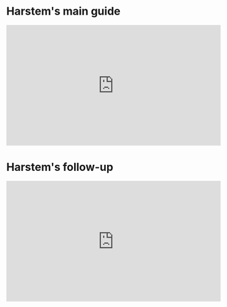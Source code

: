 <!--
.. title: Harstem's "Supply Challenge" macro PvZ build
.. slug: harstems-supply-challenge-macro-pvz-build
.. date: 2020-08-13 07:00:29 UTC
.. tags: pvz, beginner, macro
.. category: videos
.. link: 
.. description: A neat macro build for PvZ
.. type: text
.. author: Harstem
-->

# Harstem's main guide

<iframe width="560" height="315" src="https://www.youtube-nocookie.com/embed/oEBm0miByOs" frameborder="0" allow="accelerometer; autoplay; encrypted-media; gyroscope; picture-in-picture" allowfullscreen></iframe>

# Harstem's follow-up

<iframe width="560" height="315" src="https://www.youtube-nocookie.com/embed/hV6aNDapdkw" frameborder="0" allow="accelerometer; autoplay; encrypted-media; gyroscope; picture-in-picture" allowfullscreen></iframe>

